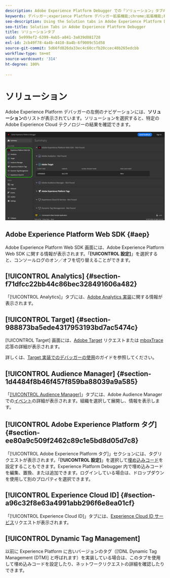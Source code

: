 ```yaml
---
description: Adobe Experience Platform Debugger での「ソリューション」タブの使用
keywords: デバッガー;experience Platform デバッガー拡張機能;chrome;拡張機能;概要;クリア;リクエスト;ソリューション;情報;analytics;target;audience manager;media manager;amo;id サービス
seo-description: Using the Solution tabs in Adobe Experience Platform Debugger
seo-title: Solution Tabs in Adobe Experience Platform Debugger
title: ソリューションタブ
uuid: 5e999ef2-6399-4ab5-a841-3a839d081728
exl-id: 2cb49f78-4a4b-4410-8a4b-6f9009c51d58
source-git-commit: 5d66fd826da33ec4c60ccfb20ccec40b265edcbb
workflow-type: tm+mt
source-wordcount: '314'
ht-degree: 100%

---
```


# ソリューション

Adobe Experience Platform デバッガーの左側のナビゲーションには、**ソリューション**&#x200B;のリストが表示されています。ソリューションを選択すると、特定の Adobe Experience Cloud テクノロジーの結果を確認できます。

![デバッガー UI に表示される使用可能なソリューションのリスト](../images/solutions/overview/left-nav.png)

## Adobe Experience Platform Web SDK {#aep}

Adobe Experience Platform Web SDK 画面には、Adobe Experience Platform Web SDK に関する情報が表示されます。「**[!UICONTROL 設定]**」を選択すると、コンソールログのオン／オフを切り替えることができます。

## [!UICONTROL Analytics] {#section-f71dfcc22bb44c86bec328491606a482}

「[!UICONTROL Analytics]」タブには、[Adobe Analytics 実装](https://experienceleague.adobe.com/docs/analytics/implementation/home.html?lang=ja)に関する情報が表示されます。

## [!UICONTROL Target] {#section-988873ba5ede4317953193bd7ac5474c}

[!UICONTROL Target] 画面には、[Adobe Target](https://experienceleague.adobe.com/docs/target/using/target-home.html?lang=ja) リクエストまたは [mboxTrace](https://experienceleague.adobe.com/docs/target/using/activities/troubleshoot-activities/content-trouble.html?lang=ja#section_256FCF7C14BB435BA2C68049EF0BA99E) 応答の詳細が表示されます。

詳しくは、[Target 実装でのデバッガーの使用](./target.md)のガイドを参照してください。

## [!UICONTROL Audience Manager] {#section-1d4484f8b46f457f859ba88039a9a585}

「[[!UICONTROL Audience Manager]](https://experienceleague.adobe.com/docs/audience-manager/user-guide/aam-home.html?lang=ja)」タブには、Adobe Audience Manager での[イベント](https://experienceleague.adobe.com/docs/audience-manager/user-guide/api-and-sdk-code/dcs/dcs-event-calls/dcs-event-calls.html?lang=ja)の詳細が表示されます。組織を選択して展開し、情報を表示します。

## [!UICONTROL Adobe Experience Platform タグ] {#section-ee80a9c509f2462c89c1e5bd8d05d7c8}

「[!UICONTROL Adobe Experience Platform タグ]」セクションには、タグリクエストが表示されます。「**[!UICONTROL 設定]**」を選択して[埋め込みコード](../../tags/ui/publishing/environments.md#embed-code)を設定することもできます。Experience Platform Debugger 内で埋め込みコードを編集、置換、または追加できます。ログインしている場合は、ドロップダウンを使用して別のプロパティを選択できます。

## [!UICONTROL Experience Cloud ID] {#section-a96c32f8e63a4991abb296f6e8ea01cf}

「[!UICONTROL Experience Cloud ID]」タブには、[Experience Cloud ID サービス](https://experienceleague.adobe.com/docs/id-service/using/home.html?lang=ja)リクエストが表示されます。

## [!UICONTROL Dynamic Tag Management]

以前に Experience Platform に古いバージョンのタグ（[!DNL Dynamic Tag Management (DTM)] と呼ばれます）を実装している場合は、このタブを使用して埋め込みコードを設定したり、ネットワークリクエストの詳細を確認したりできます。
